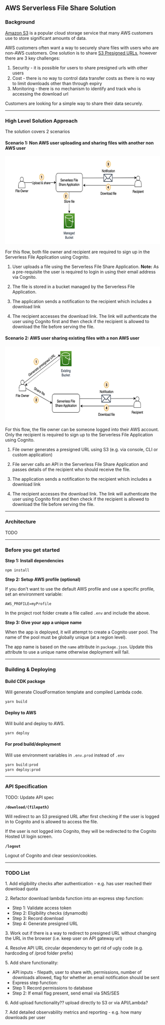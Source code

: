 ## AWS Serverless File Share Solution

### Background

[Amazon S3](https://aws.amazon.com/s3/) is a popular cloud storage service that many AWS customers use to store significant amounts of data.

AWS customers often want a way to securely share files with users who are non-AWS customers. One solution is to share [S3 Presigned URLs](https://docs.aws.amazon.com/AmazonS3/latest/userguide/ShareObjectPreSignedURL.html), however there are 3 key challenges:
1. Security - it is possible for users to share presigned urls with other users
2. Cost - there is no way to control data transfer costs as there is no way to limit downloads other than through expiry 
3. Monitoring - there is no mechanism to identify and track who is accessing the download url

Customers are looking for a simple way to share their data securely.

---

### High Level Solution Approach

The solution covers 2 scenarios

#### Scenario 1: Non AWS user uploading and sharing files with another non AWS user

<img src="docs/img/high_level_flow_1.png" width="701" height="285" />

For this flow, both file owner and recipient are required to sign up in the Serverless File Application using Cognito.

1. User uploads a file using the Serverless File Share Application.
**Note:** As a pre-requisite the user is required to login in using their email address via Cognito.

2. The file is stored in a bucket managed by the Serverless File Application.

3. The application sends a notification to the recipient which includes a download link

4. The recipient accesses the download link. The link will authenticate the user using Cognito first and then check if the recipient is allowed to download the file before serving the file. 

#### Scenario 2: AWS user sharing existing files with a non AWS user

<img src="docs/img/high_level_flow_2.png" width="676" height="245" />

For this flow, the file owner can be someone logged into their AWS account. Only the recipient is required to sign up to the Serverless File Application using Cognito.

1. File owner generates a presigned URL using S3 (e.g. via console, CLI or custom application)

2. File server calls an API in the Serverless File Share Application and passes details of the recipient who should receive the file.

3. The application sends a notification to the recipient which includes a download link

4. The recipient accesses the download link. The link will authenticate the user using Cognito first and then check if the recipient is allowed to download the file before serving the file. 

---

### Architecture

TODO

---

### Before you get started
**Step 1: Install dependencies**
```
npm install
```

**Step 2: Setup AWS profile (optional)** 

If you don't want to use the default AWS profile and use a specific profile, set an environment variable:

```
AWS_PROFILE=myProfile
```

In the project root folder create a file called ``.env`` and include the above.

**Step 3: Give your app a unique name** 

When the app is deployed, it will attempt to create a Cognito user pool. The name of the pool must be globally unique (at a region level).

The app name is based on the ```name``` attribute in ```package.json```. Update this attribute to use a unique name otherwise deployment will fail.  

---

### Building & Deploying

#### Build CDK package

Will generate CloudFormation template and compiled Lambda code.

```
yarn build
```

#### Deploy to AWS

Will build and deploy to AWS.

```
yarn deploy
```

#### For prod build/deployment

Will use environment variables in ```.env.prod``` instead of ```.env```

```
yarn build:prod
yarn deploy:prod
```

---

### API Specification

TODO: Update API spec

**```/download/{filepath}```**

Will redirect to an S3 presigned URL after first checking if the user is logged in to Cognito and is allowed to access the file.

If the user is not logged into Cognito, they will be redirected to the Cognito Hosted UI login screen.

**```/logout```**

Logout of Cognito and clear session/cookies.

---

### TODO List

1\. Add eligibility checks after authentication - e.g. has user reached their download quota

2\. Refactor download lambda function into an express step function:
* Step 1: Validate access token
* Step 2: Eligibility checks (dynamodb)
* Step 3: Record download
* Step 4: Generate presigned URL

3\. Work out if there is a way to redirect to presigned URL without changing the URL in the browser (i.e. keep user on API gateway url)

4\. Resolve API URL circular dependency to get rid of ugly code (e.g. hardcoding of /prod folder prefix)

5\. Add share functionality:
* API inputs - filepath, user to share with, permissions, number of downloads allowed, flag for whether an email notification should be sent
* Express step function:
* Step 1: Record permissions to database
* Step 2: If email flag present, send email via SNS/SES

6\. Add upload functionality?? upload directly to S3 or via API/Lambda?

7\. Add detailed observability metrics and reporting - e.g. how many downloads per user
